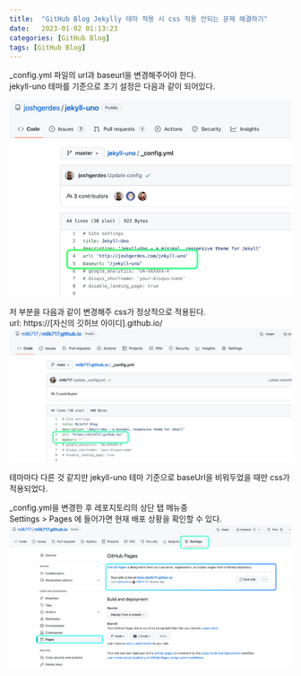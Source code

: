 ```yaml
---
title:  "GitHub Blog Jekylly 테마 적용 시 css 적용 안되는 문제 해결하기"
date:   2023-01-02 01:13:23
categories: [GitHub Blog]
tags: [GitHub Blog]
---
```

_config.yml 파일의 url과 baseurl을 변경해주어야 한다.  
jekyll-uno 테마를 기준으로 초기 설정은 다음과 같이 되어있다.  

![img.png](img.png)

저 부분을 다음과 같이 변경해주 css가 정상적으로 적용된다.  
url: https://[자신의 깃허브 아이디].github.io/
![img_1.png](img_1.png)

테마마다 다른 것 같지만 jekyll-uno 테마 기준으로 baseUrl을 비워두었을 때만 css가 적용되었다.  

_config.yml을 변경한 후 레포지토리의 상단 탭 메뉴중   
Settings > Pages 에 들어가면 현재 배포 상황을 확인할 수 있다.
![img_2.png](img_2.png)
